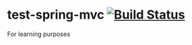 # test-spring-mvc [![Build Status](https://travis-ci.org/Hronom/test-spring-mvc-parent.svg?branch=master)](https://travis-ci.org/Hronom/test-spring-mvc-parent)
For learning purposes

